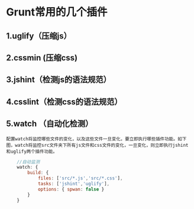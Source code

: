 # Grunt常用的几个插件

## 1.uglify（压缩js）
## 2.cssmin (压缩css)
## 3.jshint（检测js的语法规范）
## 4.csslint（检测css的语法规范）
## 5.watch （自动化检测）
    配置watch将监控哪些文件的变化，以及这些文件一旦变化，要立即执行哪些插件功能。如下图，watch将监控src文件夹下所有js文件和css文件的变化，一旦变化，则立即执行jshint和uglify两个插件功能。
```js
    //自动监测
    watch: {
        build: {
            files: ['src/*.js','src/*.css'],
            tasks: ['jshint','uglify'],
            options: { spwan: false }
        }
    }
```
